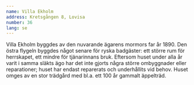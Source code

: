 ```yaml
---
name: Villa Ekholm
address: Kretsgången 8, Lovisa
number: 36
lang: se
---
```

Villa Ekholm byggdes av den nuvarande ägarens mormors far år 1890. Den östra flygeln byggdes något senare för ryska badgäster: ett större rum för herrskapet, ett mindre för tjänarinnans bruk. Eftersom huset under alla år varit i samma släkts ägo har det inte gjorts några större ombyggnader eller reparationer; huset har endast reparerats och underhållits vid behov. Huset omges av en stor trädgård med bl.a. ett 100 år gammalt äppelträd.
